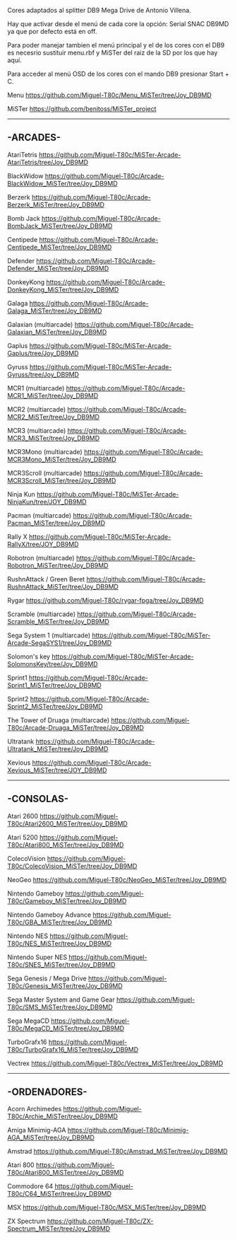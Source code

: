 Cores adaptados al splitter DB9 Mega Drive de Antonio Villena.

Hay que activar desde el menú de cada core la opción: Serial SNAC DB9MD
ya que por defecto está en off. 

Para poder manejar tambien el menú principal y el de los cores con el DB9 es
necesrio sustituir menu.rbf y MiSTer del raiz de la SD por los que hay aquí.

Para acceder al menú OSD de los cores con el mando DB9 presionar Start + C.

Menu
https://github.com/Miguel-T80c/Menu_MiSTer/tree/Joy_DB9MD

MiSTer
https://github.com/benitoss/MiSTer_project

---------
-ARCADES-
---------
AtariTetris
https://github.com/Miguel-T80c/MiSTer-Arcade-AtariTetris/tree/Joy_DB9MD

BlackWidow
https://github.com/Miguel-T80c/Arcade-BlackWidow_MiSTer/tree/Joy_DB9MD

Berzerk
https://github.com/Miguel-T80c/Arcade-Berzerk_MiSTer/tree/Joy_DB9MD

Bomb Jack
https://github.com/Miguel-T80c/Arcade-BombJack_MiSTer/tree/Joy_DB9MD

Centipede
https://github.com/Miguel-T80c/Arcade-Centipede_MiSTer/tree/Joy_DB9MD

Defender
https://github.com/Miguel-T80c/Arcade-Defender_MiSTer/tree/Joy_DB9MD

DonkeyKong
https://github.com/Miguel-T80c/Arcade-DonkeyKong_MiSTer/tree/Joy_DB9MD

Galaga
https://github.com/Miguel-T80c/Arcade-Galaga_MiSTer/tree/Joy_DB9MD

Galaxian (multiarcade)
https://github.com/Miguel-T80c/Arcade-Galaxian_MiSTer/tree/Joy_DB9MD

Gaplus
https://github.com/Miguel-T80c/MiSTer-Arcade-Gaplus/tree/Joy_DB9MD

Gyruss
https://github.com/Miguel-T80c/MiSTer-Arcade-Gyruss/tree/Joy_DB9MD

MCR1 (multiarcade)
https://github.com/Miguel-T80c/Arcade-MCR1_MiSTer/tree/Joy_DB9MD

MCR2 (multiarcade)
https://github.com/Miguel-T80c/Arcade-MCR2_MiSTer/tree/Joy_DB9MD

MCR3 (multiarcade)
https://github.com/Miguel-T80c/Arcade-MCR3_MiSTer/tree/Joy_DB9MD

MCR3Mono (multiarcade)
https://github.com/Miguel-T80c/Arcade-MCR3Mono_MiSTer/tree/Joy_DB9MD

MCR3Scroll (multiarcade)
https://github.com/Miguel-T80c/Arcade-MCR3Scroll_MiSTer/tree/Joy_DB9MD

Ninja Kun
https://github.com/Miguel-T80c/MiSTer-Arcade-NinjaKun/tree/JOY_DB9MD

Pacman (multiarcade)
https://github.com/Miguel-T80c/Arcade-Pacman_MiSTer/tree/Joy_DB9MD

Rally X
https://github.com/Miguel-T80c/MiSTer-Arcade-RallyX/tree/JOY_DB9MD

Robotron (multiarcade)
https://github.com/Miguel-T80c/Arcade-Robotron_MiSTer/tree/Joy_DB9MD

RushnAttack / Green Beret
https://github.com/Miguel-T80c/Arcade-RushnAttack_MiSTer/tree/Joy_DB9MD

Rygar
https://github.com/Miguel-T80c/rygar-fpga/tree/Joy_DB9MD

Scramble (multiarcade)
https://github.com/Miguel-T80c/Arcade-Scramble_MiSTer/tree/Joy_DB9MD

Sega System 1 (multiarcade)
https://github.com/Miguel-T80c/MiSTer-Arcade-SegaSYS1/tree/Joy_DB9MD

Solomon's key
https://github.com/Miguel-T80c/MiSTer-Arcade-SolomonsKey/tree/Joy_DB9MD

Sprint1
https://github.com/Miguel-T80c/Arcade-Sprint1_MiSTer/tree/Joy_DB9MD

Sprint2
https://github.com/Miguel-T80c/Arcade-Sprint2_MiSTer/tree/Joy_DB9MD

The Tower of Druaga (multiarcade)
https://github.com/Miguel-T80c/Arcade-Druaga_MiSTer/tree/Joy_DB9MD

Ultratank
https://github.com/Miguel-T80c/Arcade-Ultratank_MiSTer/tree/Joy_DB9MD

Xevious
https://github.com/Miguel-T80c/Arcade-Xevious_MiSTer/tree/JOY_DB9MD

----------
-CONSOLAS-
----------
Atari 2600
https://github.com/Miguel-T80c/Atari2600_MiSTer/tree/Joy_DB9MD

Atari 5200
https://github.com/Miguel-T80c/Atari800_MiSTer/tree/Joy_DB9MD

ColecoVision
https://github.com/Miguel-T80c/ColecoVision_MiSTer/tree/Joy_DB9MD

NeoGeo
https://github.com/Miguel-T80c/NeoGeo_MiSTer/tree/Joy_DB9MD

Nintendo Gameboy
https://github.com/Miguel-T80c/Gameboy_MiSTer/tree/Joy_DB9MD

Nintendo Gameboy Advance
https://github.com/Miguel-T80c/GBA_MiSTer/tree/Joy_DB9MD

Nintendo NES
https://github.com/Miguel-T80c/NES_MiSTer/tree/Joy_DB9MD

Nintendo Super NES
https://github.com/Miguel-T80c/SNES_MiSTer/tree/Joy_DB9MD

Sega Genesis / Mega Drive
https://github.com/Miguel-T80c/Genesis_MiSTer/tree/Joy_DB9MD

Sega Master System and Game Gear
https://github.com/Miguel-T80c/SMS_MiSTer/tree/Joy_DB9MD

Sega MegaCD
https://github.com/Miguel-T80c/MegaCD_MiSTer/tree/Joy_DB9MD

TurboGrafx16
https://github.com/Miguel-T80c/TurboGrafx16_MiSTer/tree/Joy_DB9MD

Vectrex
https://github.com/Miguel-T80c/Vectrex_MiSTer/tree/Joy_DB9MD

-------------
-ORDENADORES-
-------------
Acorn Archimedes
https://github.com/Miguel-T80c/Archie_MiSTer/tree/Joy_DB9MD

Amiga Minimig-AGA
https://github.com/Miguel-T80c/Minimig-AGA_MiSTer/tree/Joy_DB9MD

Amstrad
https://github.com/Miguel-T80c/Amstrad_MiSTer/tree/Joy_DB9MD

Atari 800
https://github.com/Miguel-T80c/Atari800_MiSTer/tree/Joy_DB9MD

Commodore 64
https://github.com/Miguel-T80c/C64_MiSTer/tree/Joy_DB9MD

MSX
https://github.com/Miguel-T80c/MSX_MiSTer/tree/Joy_DB9MD

ZX Spectrum
https://github.com/Miguel-T80c/ZX-Spectrum_MISTer/tree/Joy_DB9MD